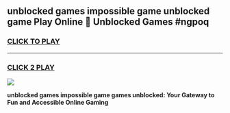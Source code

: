
## unblocked games impossible game unblocked game Play Online 👋 Unblocked Games #ngpoq
<h3>
<a href="https://premium.freeplayer.one?title=unblocked_games_impossible_game&ref=21F">CLICK TO PLAY</a></h3>
<hr>

<h3>
<a href="https://premium.freeplayer.one?title=unblocked_games_impossible_game&ref=21F">CLICK 2 PLAY</a>
  
</h3>

<a href="https://premium.freeplayer.one?title=unblocked_games_impossible_game&ref=21F/"><img src="https://clearcache.store/games.png"></a>


**unblocked games impossible game games unblocked: Your Gateway to Fun and Accessible Online Gaming**
